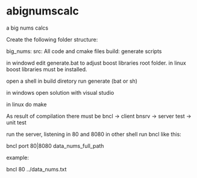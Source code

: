 # abignumscalc
a big nums calcs


Create the following folder structure:

big_nums:
    src:
        All code and cmake files
    build:
        generate scripts

       
in windowd edit generate.bat to adjust boost libraries root folder.
in linux boost libraries must be installed.

open a shell in build diretory run generate (bat or sh)

in windows open solution with visual studio

in linux do make

As result of compilation there must be
bncl -> client
bnsrv -> server
test -> unit test

run the server, listening in 80 and 8080
in other shell run bncl like this:

bncl port 80|8080 data_nums_full_path

example:

bncl 80 ../data_nums.txt





